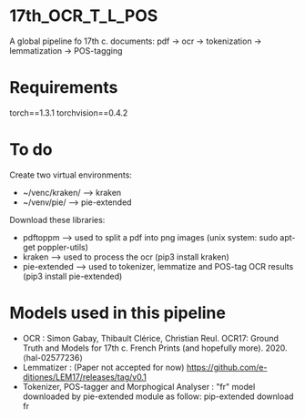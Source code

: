 # 17th_OCR_T_L_POS

A global pipeline fo 17th c. documents: pdf -> ocr -> tokenization -> lemmatization -> POS-tagging

Requirements
============
torch==1.3.1
torchvision==0.4.2

To do
=====
Create two virtual environments:
- ~/venc/kraken/ --> kraken 
- ~/venv/pie/ --> pie-extended

Download these libraries:
- pdftoppm --> used to split a pdf into png images (unix system: sudo apt-get poppler-utils)
- kraken --> used to process the ocr (pip3 install kraken)
- pie-extended --> used to tokenizer, lemmatize and POS-tag OCR results (pip3 install pie-extended)

Models used in this pipeline
============================
- OCR : Simon Gabay, Thibault Clérice, Christian Reul. OCR17: Ground Truth and Models for 17th c. French Prints (and hopefully more). 2020. ⟨hal-02577236⟩
- Lemmatizer : (Paper not accepted for now)  https://github.com/e-ditiones/LEM17/releases/tag/v0.1
- Tokenizer, POS-tagger and Morphogical Analyser : "fr" model downloaded by pie-extended module as follow: pip-extended download fr
